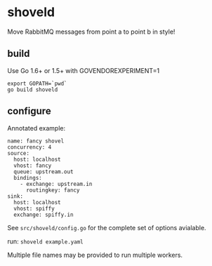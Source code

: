 # shoveld
Move RabbitMQ messages from point a to point b in style!


## build

Use Go 1.6+ or 1.5+ with GOVENDOREXPERIMENT=1

```
export GOPATH=`pwd`
go build shoveld
```


## configure

Annotated example:

```
name: fancy shovel
concurrency: 4
source:
  host: localhost
  vhost: fancy
  queue: upstream.out
  bindings:
    - exchange: upstream.in
      routingkey: fancy
sink:
  host: localhost
  vhost: spiffy
  exchange: spiffy.in
```

See `src/shoveld/config.go` for the complete set of options avialable.

run: `shoveld example.yaml`

Multiple file names may be provided to run multiple workers.

